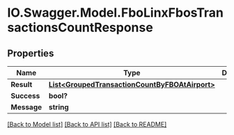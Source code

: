 # IO.Swagger.Model.FboLinxFbosTransactionsCountResponse
## Properties

Name | Type | Description | Notes
------------ | ------------- | ------------- | -------------
**Result** | [**List&lt;GroupedTransactionCountByFBOAtAirport&gt;**](GroupedTransactionCountByFBOAtAirport.md) |  | [optional] 
**Success** | **bool?** |  | [optional] 
**Message** | **string** |  | [optional] 

[[Back to Model list]](../README.md#documentation-for-models) [[Back to API list]](../README.md#documentation-for-api-endpoints) [[Back to README]](../README.md)

